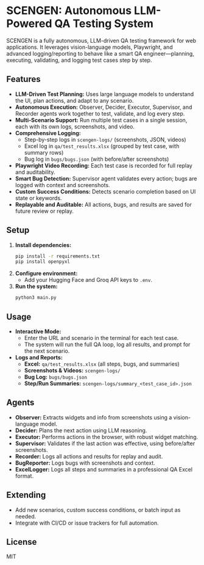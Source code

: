# SCENGEN: Autonomous LLM-Powered QA Testing System

SCENGEN is a fully autonomous, LLM-driven QA testing framework for web applications. It leverages vision-language models, Playwright, and advanced logging/reporting to behave like a smart QA engineer—planning, executing, validating, and logging test cases step by step.

## Features

- **LLM-Driven Test Planning:** Uses large language models to understand the UI, plan actions, and adapt to any scenario.
- **Autonomous Execution:** Observer, Decider, Executor, Supervisor, and Recorder agents work together to test, validate, and log every step.
- **Multi-Scenario Support:** Run multiple test cases in a single session, each with its own logs, screenshots, and video.
- **Comprehensive Logging:**
  - Step-by-step logs in `scengen-logs/` (screenshots, JSON, videos)
  - Excel log in `qa/test_results.xlsx` (grouped by test case, with summary rows)
  - Bug log in `bugs/bugs.json` (with before/after screenshots)
- **Playwright Video Recording:** Each test case is recorded for full replay and auditability.
- **Smart Bug Detection:** Supervisor agent validates every action; bugs are logged with context and screenshots.
- **Custom Success Conditions:** Detects scenario completion based on UI state or keywords.
- **Replayable and Auditable:** All actions, bugs, and results are saved for future review or replay.

## Setup

1. **Install dependencies:**
   ```sh
   pip install -r requirements.txt
   pip install openpyxl
   ```
2. **Configure environment:**
   - Add your Hugging Face and Groq API keys to `.env`.
3. **Run the system:**
   ```sh
   python3 main.py
   ```

## Usage

- **Interactive Mode:**
  - Enter the URL and scenario in the terminal for each test case.
  - The system will run the full QA loop, log all results, and prompt for the next scenario.
- **Logs and Reports:**
  - **Excel:** `qa/test_results.xlsx` (all steps, bugs, and summaries)
  - **Screenshots & Videos:** `scengen-logs/`
  - **Bug Log:** `bugs/bugs.json`
  - **Step/Run Summaries:** `scengen-logs/summary_<test_case_id>.json`

## Agents

- **Observer:** Extracts widgets and info from screenshots using a vision-language model.
- **Decider:** Plans the next action using LLM reasoning.
- **Executor:** Performs actions in the browser, with robust widget matching.
- **Supervisor:** Validates if the last action was effective, using before/after screenshots.
- **Recorder:** Logs all actions and results for replay and audit.
- **BugReporter:** Logs bugs with screenshots and context.
- **ExcelLogger:** Logs all steps and summaries in a professional QA Excel format.

## Extending
- Add new scenarios, custom success conditions, or batch input as needed.
- Integrate with CI/CD or issue trackers for full automation.

## License
MIT 